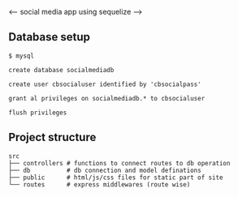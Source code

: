 <-- social media app using sequelize -->

## Database setup
```
$ mysql
```

``` 
create database socialmediadb
```
```
create user cbsocialuser identified by 'cbsocialpass'
```
```
grant al privileges on socialmediadb.* to cbsocialuser
```
```
flush privileges
```
## Project structure

```
src
├── controllers # functions to connect routes to db operation
├── db          # db connection and model definations
├── public      # html/js/css files for static part of site
└── routes      # express middlewares (route wise)
```

